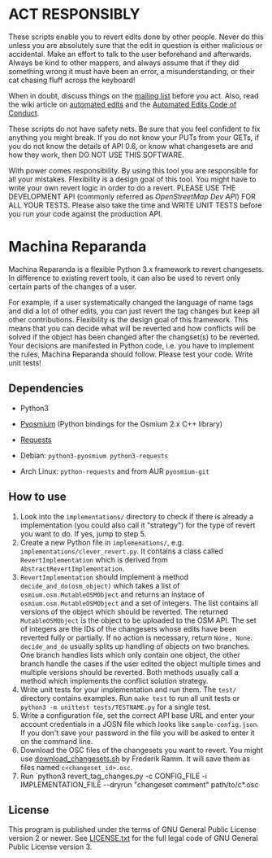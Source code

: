# ACT RESPONSIBLY

These scripts enable you to revert edits done by other people. Never do this unless you are
absolutely sure that the edit in question is either malicious or accidental. Make an effort to talk
to the user beforehand and afterwards.  Always be kind to other mappers, and always assume that if
they did something wrong it must have been an error, a misunderstanding, or their cat chasing fluff
across the keyboard!

When in doubt, discuss things on the [mailing list](https://lists.openstreetmap.org/) before you act.
Also, read the wiki article on
[automated edits](https://wiki.openstreetmap.org/wiki/Automated_Edits) and the [Automated Edits
Code of Conduct](https://wiki.openstreetmap.org/wiki/Automated_Edits_code_of_conduct).

These scripts do not have safety nets. Be sure that you feel confident to fix anything you might
break. If you do not know your PUTs from your GETs, if you do not know the details of API 0.6, or
know what changesets are and how they work, then DO NOT USE THIS SOFTWARE.

With power comes responsibility. By using this tool you are responsible for all your mistakes.
Flexibility is a design goal of this tool. You might have to write your own revert logic in order to
do a revert. PLEASE USE THE DEVELOPMENT API (commonly referred as *OpenStreetMap Dev API*) FOR ALL
YOUR TESTS.  Please also take the time and WRITE UNIT TESTS before you run your code against the
production API.


# Machina Reparanda

Machina Reparanda is a flexible Python 3.x framework to revert changesets. In difference to existing
revert tools, it can also be used to revert only certain parts of the changes of a user.

For example, if a user systematically changed the language of name tags and did a lot of other
edits, you can just revert the tag changes but keep all other contributions. Flexibility is the
design goal of this framework. This means that you can decide what will be reverted and how
conflicts will be solved if the object has been changed after the changset(s) to be reverted. Your
decisions are manifested in Python code, i.e. you have to implement the rules, Machina Reparanda
should follow. Please test your code. Write unit tests!

## Dependencies

* Python3
* [Pyosmium](http://osmcode.org/pyosmium/) (Python bindings for the Osmium 2.x C++ library)
* [Requests](http://docs.python-requests.org/en/master/)

* Debian: `python3-pyosmium python3-requests`
* Arch Linux: `python-requests` and from AUR `pyosmium-git`

## How to use

1. Look into the `implementations/` directory to check if there is already a implementation (you
   could also call it "strategy") for the type of revert you want to do. If yes, jump to step 5.
2. Create a new Python file in `implemenations/`, e.g. `implementations/clever_revert.py`. It
   contains a class called `RevertImplementation` which is derived from
   `AbstractRevertImplementation`.
3. `RevertImplementation` should implement a method `decide_and_do(osm_object)` which takes a list
   of `osmium.osm.MutableOSMObject` and returns an instace of `osmium.osm.MutableOSMObject` and a
   set of integers. The list contains all versions of the object which should be reverted. The
   returned `MutableOSMObject` is the object to be uploaded to the OSM API. The set of integers
   are the IDs of the changesets whose edits have been reverted fully or partially. If no action
   is necessary, return `None, None`. `decide_and_do` usually splits up handling of objects on two
   branches. One branch handles lists which only contain one object, the other branch handle the
   cases if the user edited the object multiple times and multiple versions should be reverted.
   Both methods usually call a method which implements the conflict solution strategy.
4. Write unit tests for your implementation and run them. The `test/` directory contains examples.
   Run `make test` to run all unit tests or `python3 -m unittest tests/TESTNAME.py` for a single
   test.
5. Write a configuration file, set the correct API base URL and enter your account credentials in
   a JOSN file which looks like `sample-config.json`. If you don't save your password in the file
   you will be asked to enter it on the command line.
6. Download the OSC files of the changesets you want to revert. You might use
   [download_changesets.sh](https://github.com/woodpeck/osm-revert-scripts/blob/master/download_changesets.sh)
   by Frederik Ramm. It will save them as files named `c<changeset_id>.osc`.
7. Run `python3 revert_tag_changes.py -c CONFIG_FILE -i IMPLEMENTATION_FILE --dryrun "changeset
   comment" path/to/c*.osc


## License

This program is published under the terms of GNU General Public License version 2 or newer. See
[LICENSE.txt](LICENSE.txt) for the full legal code of GNU General Public License version 3.
